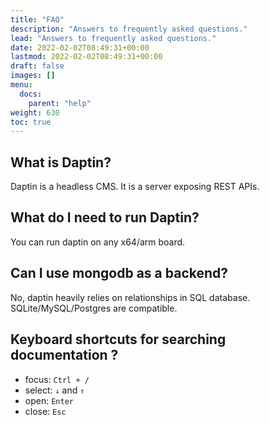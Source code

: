 ```yaml
---
title: "FAQ"
description: "Answers to frequently asked questions."
lead: "Answers to frequently asked questions."
date: 2022-02-02T08:49:31+00:00
lastmod: 2022-02-02T08:49:31+00:00
draft: false
images: []
menu:
  docs:
    parent: "help"
weight: 630
toc: true
---
```


## What is Daptin?

Daptin is a headless CMS. It is a server exposing REST APIs.

## What do I need to run Daptin?

You can run daptin on any x64/arm board.

## Can I use mongodb as a backend?

No, daptin heavily relies on relationships in SQL database. SQLite/MySQL/Postgres are compatible. 

## Keyboard shortcuts for searching documentation ?

- focus: `Ctrl + /`
- select: `↓` and `↑`
- open: `Enter`
- close: `Esc`


